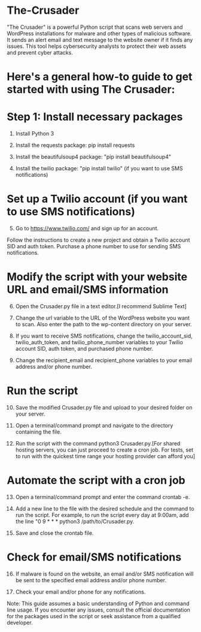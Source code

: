 # The-Crusader
"The Crusader" is a powerful Python script that scans web servers and WordPress installations for malware and other types of malicious software. It sends an alert email and text message to the website owner if it finds any issues. This tool helps cybersecurity analysts to protect their web assets and prevent cyber attacks.

# Here's a general how-to guide to get started with using The Crusader:

# Step 1: Install necessary packages

1. Install Python 3

2. Install the requests package: pip install requests

3. Install the beautifulsoup4 package: "pip install beautifulsoup4"

4. Install the twilio package: "pip install twilio" (if you want to use SMS notifications)

# Set up a Twilio account (if you want to use SMS notifications)

5. Go to https://www.twilio.com/ and sign up for an account.

Follow the instructions to create a new project and obtain a Twilio account SID and auth token.
Purchase a phone number to use for sending SMS notifications.

# Modify the script with your website URL and email/SMS information

6. Open the Crusader.py file in a text editor.[I recommend Sublime Text]

7. Change the url variable to the URL of the WordPress website you want to scan. Also enter the path to the wp-content directory on your server.

8. If you want to receive SMS notifications, change the twilio_account_sid, twilio_auth_token, and twilio_phone_number variables to your Twilio account SID, auth token, and purchased phone number.

9. Change the recipient_email and recipient_phone variables to your email address and/or phone number.

# Run the script

10. Save the modified Crusader.py file and upload to your desired folder on your server.

11. Open a terminal/command prompt and navigate to the directory containing the file.

12. Run the script with the command python3 Crusader.py.[For shared hosting servers, you can just proceed to create a cron job. For tests, set to run with the quickest time range your hosting provider can afford you]

# Automate the script with a cron job

13. Open a terminal/command prompt and enter the command crontab -e.

14. Add a new line to the file with the desired schedule and the command to run the script. For example, to run the script every day at 9:00am, add the line "0 9 * * * python3 /path/to/Crusader.py.

15. Save and close the crontab file.

# Check for email/SMS notifications

16. If malware is found on the website, an email and/or SMS notification will be sent to the specified email address and/or phone number.

17. Check your email and/or phone for any notifications.

Note: This guide assumes a basic understanding of Python and command line usage. If you encounter any issues, consult the official documentation for the packages used in the script or seek assistance from a qualified developer.


